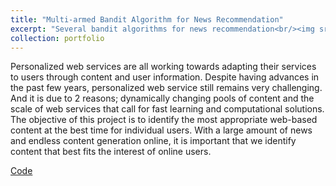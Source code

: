 ```yaml
---
title: "Multi-armed Bandit Algorithm for News Recommendation"
excerpt: "Several bandit algorithms for news recommendation<br/><img src='/images/projects/banditnewsrecommendation.png'>"
collection: portfolio
---
```

<!-- https://spark.adobe.com/tools/image-resize/ -->
Personalized web services are all working towards adapting their services to users through content and user information. Despite having advances in the past few years, personalized web service still remains very challenging. And it is due to 2 reasons; dynamically changing pools of content and the scale of web services that call for fast learning and computational solutions.
The objective of this project is to identify the most appropriate web-based content at the best time for individual users. With a large amount of news and endless content generation online, it is important that we identify content that best fits the interest of online users.

[Code](https://github.com/xingxuanli/NUS_Adaptive_System)